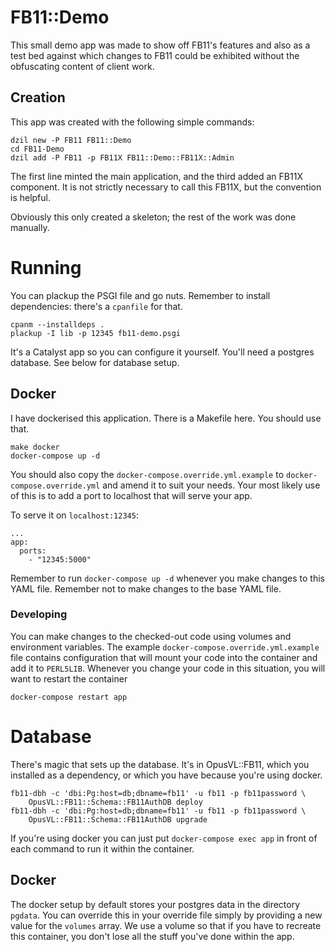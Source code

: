 # FB11::Demo

This small demo app was made to show off FB11's features and also as a test bed
against which changes to FB11 could be exhibited without the obfuscating content
of client work.

## Creation

This app was created with the following simple commands:

    dzil new -P FB11 FB11::Demo
    cd FB11-Demo
    dzil add -P FB11 -p FB11X FB11::Demo::FB11X::Admin

The first line minted the main application, and the third added an FB11X
component. It is not strictly necessary to call this FB11X, but the convention
is helpful.

Obviously this only created a skeleton; the rest of the work was done manually.

# Running

You can plackup the PSGI file and go nuts. Remember to install dependencies:
there's a `cpanfile` for that.

    cpanm --installdeps .
    plackup -I lib -p 12345 fb11-demo.psgi

It's a Catalyst app so you can configure it yourself. You'll need a postgres
database. See below for database setup.

## Docker

I have dockerised this application. There is a Makefile here. You should use
that.

    make docker
    docker-compose up -d

You should also copy the `docker-compose.override.yml.example` to
`docker-compose.override.yml` and amend it to suit your needs. Your most likely
use of this is to add a port to localhost that will serve your app.

To serve it on `localhost:12345`:

    ...
    app:
      ports:
        - "12345:5000"

Remember to run `docker-compose up -d` whenever you make changes to this YAML
file. Remember not to make changes to the base YAML file.

### Developing

You can make changes to the checked-out code using volumes and environment
variables. The example `docker-compose.override.yml.example` file contains
configuration that will mount your code into the container and add it to
`PERL5LIB`. Whenever you change your code in this situation, you will want to
restart the container

    docker-compose restart app

# Database

There's magic that sets up the database. It's in OpusVL::FB11, which you
installed as a dependency, or which you have because you're using docker.

    fb11-dbh -c 'dbi:Pg:host=db;dbname=fb11' -u fb11 -p fb11password \
        OpusVL::FB11::Schema::FB11AuthDB deploy
    fb11-dbh -c 'dbi:Pg:host=db;dbname=fb11' -u fb11 -p fb11password \
        OpusVL::FB11::Schema::FB11AuthDB upgrade

If you're using docker you can just put `docker-compose exec app` in front of
each command to run it within the container.

## Docker

The docker setup by default stores your postgres data in the directory `pgdata`.
You can override this in your override file simply by providing a new value for
the `volumes` array. We use a volume so that if you have to recreate this
container, you don't lose all the stuff you've done within the app.
